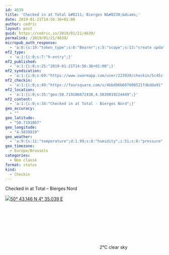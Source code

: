 ```yaml
---
id: 4639
title: 'Checked in at Total &#8211; Bierges N&#8230;&diams;'
date: 2019-01-21T14:56:36+01:00
author: cedric
layout: post
guid: https://cedric.io/2019/01/21/4639/
permalink: /2019/01/21/4639/
micropub_auth_response:
  - 'a:8:{s:10:"token_type";s:6:"Bearer";s:5:"scope";s:13:"create update";s:2:"me";s:18:"https://cedric.io/";s:9:"issued_by";s:45:"https://cedric.io/wp-json/indieauth/1.0/token";s:9:"client_id";s:27:"https://ownyourswarm.p3k.io";s:9:"issued_at";i:1542614471;s:4:"user";i:1;s:13:"last_accessed";i:1548079013;}'
mf2_type:
  - 'a:1:{i:0;s:7:"h-entry";}'
mf2_published:
  - 'a:1:{i:0;s:25:"2019-01-21T14:56:36+01:00";}'
mf2_syndication:
  - 'a:1:{i:0;s:69:"https://www.swarmapp.com/user/223939/checkin/5c45cf943b8307002c0ae0e7";}'
mf2_checkin:
  - 'a:1:{i:0;s:49:"https://foursquare.com/v/4bbd96b607809521fdbdda91";}'
mf2_location:
  - 'a:1:{i:0;s:35:"geo:50.719106672438,4.5839819224449";}'
mf2_content:
  - 'a:1:{i:0;s:34:"Checked in at Total - Bierges Nord";}'
geo_accuracy:
  - ""
geo_latitude:
  - "50.7191067"
geo_longitude:
  - "4.5839819"
geo_weather:
  - 'a:9:{s:11:"temperature";d:1.99;s:8:"humidity";i:51;s:8:"pressure";i:1022;s:4:"wind";a:2:{s:5:"speed";i:1;s:6:"degree";i:290;}s:7:"summary";s:9:"clear sky";s:4:"icon";s:12:"wi-day-sunny";s:10:"visibility";i:10000;s:7:"sunrise";s:25:"2019-01-21T08:31:37+01:00";s:6:"sunset";s:25:"2019-01-21T17:14:09+01:00";}'
geo_timezone:
  - Europe/Brussels
categories:
  - Non classé
format: status
kind:
  - Checkin
---
```

Checked in at Total &#8211; Bierges Nord

<p class="sloc-display">
  <img class="icon-location" aria-label="Location: " aria-hidden="true" src="https://cedric.io/wp-content/plugins/simple-location/location.svg" /><span class="p-location"><data class="p-latitude" value="50.719107"></data><data class="p-longitude" value="4.583982"></data><a href="https://www.openstreetmap.org/?mlat=50.7191067&mlon=4.5839819#map=13/50.7191067/4.5839819">50° 43.146 N 4° 35.039 E</a></span><br /><span aria-label="clear sky" title="clear sky" ><svg class="svg-icon svg-wi-day-sunny" aria-hidden="true"><use xlink:href="https://cedric.io/wp-content/plugins/simple-location/weather-icons.svg#wi-day-sunny"></use></svg></span><span class="p-temperature">2&deg;C</span>&nbsp;clear sky
</p>